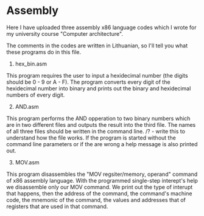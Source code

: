# Assembly

Here I have uploaded three assembly x86 language codes which I wrote for my university course "Computer architecture".

The comments in the codes are written in Lithuanian, so I'll tell you what these programs do in this file.


1. hex_bin.asm

  This program requires the user to input a hexidecimal number (the digits should be 0 - 9 or A - F). 
  The program converts every digit of the hexidecimal number into binary and prints out the binary and hexidecimal numbers of every digit.
  
  
2. AND.asm

  This program performs the AND opperation to two binary numbers which are in two different files and outputs the result into the third file.
  The names of all three files should be written in the command line.
  /? - write this to understand how the file works.
  If the program is started without the command line parameters or if the are wrong a help message is also printed out.
  
  
3. MOV.asm

  This program disassembles the "MOV regsiter/memory, operand" command of x86 assembly language. 
  With the programmed single-step interept's help we disassemble only our MOV command.
  We print out the type of interupt that happens, then the address of the command, the command's machine code, the mnemonic of the command, the values and addresses that of registers that are used in that command.
  
